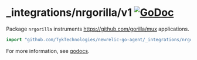 # _integrations/nrgorilla/v1 [![GoDoc](https://godoc.org/github.com/TykTechnologies/newrelic-go-agent/_integrations/nrgorilla/v1?status.svg)](https://godoc.org/github.com/TykTechnologies/newrelic-go-agent/_integrations/nrgorilla/v1)

Package `nrgorilla` instruments https://github.com/gorilla/mux applications.

```go
import "github.com/TykTechnologies/newrelic-go-agent/_integrations/nrgorilla/v1"
```

For more information, see
[godocs](https://godoc.org/github.com/TykTechnologies/newrelic-go-agent/_integrations/nrgorilla/v1).
